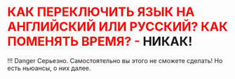 # <span style="color:red">КАК ПЕРЕКЛЮЧИТЬ ЯЗЫК НА АНГЛИЙСКИЙ ИЛИ РУССКИЙ? КАК ПОМЕНЯТЬ ВРЕМЯ? -</span> **НИКАК!** 
!!! Danger
    Серьезно. Самостоятельно вы этого не сможете сделать! Но есть ньюансы, о них далее.